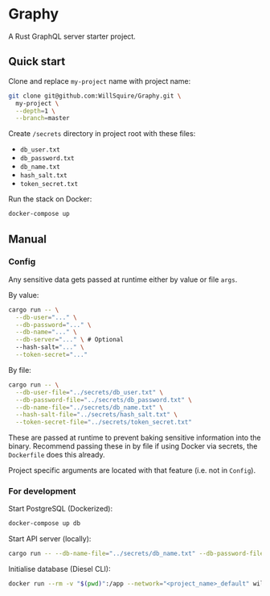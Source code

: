# Graphy

A Rust GraphQL server starter project.

## Quick start

Clone and replace `my-project` name with project name:

```bash
git clone git@github.com:WillSquire/Graphy.git \
  my-project \
  --depth=1 \
  --branch=master
```

Create `/secrets` directory in project root with these files:

- `db_user.txt`
- `db_password.txt`
- `db_name.txt`
- `hash_salt.txt`
- `token_secret.txt`

Run the stack on Docker:

```bash
docker-compose up
```

## Manual

### Config

Any sensitive data gets passed at runtime either by value or file `args`.

By value:

```bash
cargo run -- \
  --db-user="..." \
  --db-password="..." \
  --db-name="..." \
  --db-server="..." \ # Optional
  --hash-salt="..." \
  --token-secret="..."
```

By file:

```bash
cargo run -- \
  --db-user-file="../secrets/db_user.txt" \
  --db-password-file="../secrets/db_password.txt" \
  --db-name-file="../secrets/db_name.txt" \
  --hash-salt-file="../secrets/hash_salt.txt" \
  --token-secret-file="../secrets/token_secret.txt"
```

These are passed at runtime to prevent baking sensitive information into the binary. Recommend passing these in by file if using Docker via secrets, the `Dockerfile` does this already.

Project specific arguments are located with that feature
(i.e. not in `Config`).

### For development

Start PostgreSQL (Dockerized):

```bash
docker-compose up db
```

Start API server (locally):

```bash
cargo run -- --db-name-file="../secrets/db_name.txt" --db-password-file="../secrets/db_password.txt" --db-user-file="../secrets/db_user.txt"
```

Initialise database (Diesel CLI):

```bash
docker run --rm -v "$(pwd)":/app --network="<project_name>_default" willsquire/diesel-cli --database-url="postgres://<db_user>:<db_password>@db/<db_name>" setup
```
